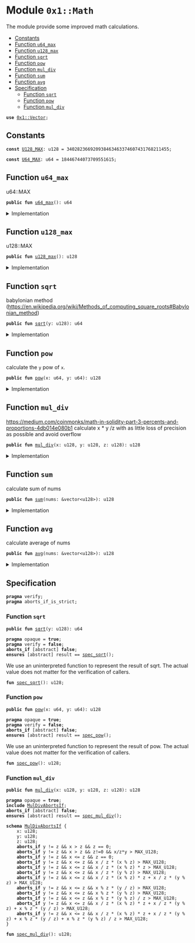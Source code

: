 
<a name="0x1_Math"></a>

# Module `0x1::Math`

The module provide some improved math calculations.


-  [Constants](#@Constants_0)
-  [Function `u64_max`](#0x1_Math_u64_max)
-  [Function `u128_max`](#0x1_Math_u128_max)
-  [Function `sqrt`](#0x1_Math_sqrt)
-  [Function `pow`](#0x1_Math_pow)
-  [Function `mul_div`](#0x1_Math_mul_div)
-  [Function `sum`](#0x1_Math_sum)
-  [Function `avg`](#0x1_Math_avg)
-  [Specification](#@Specification_1)
    -  [Function `sqrt`](#@Specification_1_sqrt)
    -  [Function `pow`](#@Specification_1_pow)
    -  [Function `mul_div`](#@Specification_1_mul_div)


<pre><code><b>use</b> <a href="Vector.md#0x1_Vector">0x1::Vector</a>;
</code></pre>



<a name="@Constants_0"></a>

## Constants


<a name="0x1_Math_U128_MAX"></a>



<pre><code><b>const</b> <a href="Math.md#0x1_Math_U128_MAX">U128_MAX</a>: u128 = 340282366920938463463374607431768211455;
</code></pre>



<a name="0x1_Math_U64_MAX"></a>



<pre><code><b>const</b> <a href="Math.md#0x1_Math_U64_MAX">U64_MAX</a>: u64 = 18446744073709551615;
</code></pre>



<a name="0x1_Math_u64_max"></a>

## Function `u64_max`

u64::MAX


<pre><code><b>public</b> <b>fun</b> <a href="Math.md#0x1_Math_u64_max">u64_max</a>(): u64
</code></pre>



<details>
<summary>Implementation</summary>


<pre><code><b>public</b> <b>fun</b> <a href="Math.md#0x1_Math_u64_max">u64_max</a>(): u64 {
    <a href="Math.md#0x1_Math_U64_MAX">U64_MAX</a>
}
</code></pre>



</details>

<a name="0x1_Math_u128_max"></a>

## Function `u128_max`

u128::MAX


<pre><code><b>public</b> <b>fun</b> <a href="Math.md#0x1_Math_u128_max">u128_max</a>(): u128
</code></pre>



<details>
<summary>Implementation</summary>


<pre><code><b>public</b> <b>fun</b> <a href="Math.md#0x1_Math_u128_max">u128_max</a>(): u128 {
    <a href="Math.md#0x1_Math_U128_MAX">U128_MAX</a>
}
</code></pre>



</details>

<a name="0x1_Math_sqrt"></a>

## Function `sqrt`

babylonian method (https://en.wikipedia.org/wiki/Methods_of_computing_square_roots#Babylonian_method)


<pre><code><b>public</b> <b>fun</b> <a href="Math.md#0x1_Math_sqrt">sqrt</a>(y: u128): u64
</code></pre>



<details>
<summary>Implementation</summary>


<pre><code><b>public</b> <b>fun</b> <a href="Math.md#0x1_Math_sqrt">sqrt</a>(y: u128): u64 {
    <b>if</b> (y &lt; 4) {
        <b>if</b> (y == 0) {
            0u64
        } <b>else</b> {
            1u64
        }
    } <b>else</b> {
        <b>let</b> z = y;
        <b>let</b> x = y / 2 + 1;
        <b>while</b> (x &lt; z) {
            z = x;
            x = (y / x + x) / 2;
        };
        (z <b>as</b> u64)
    }
}
</code></pre>



</details>

<a name="0x1_Math_pow"></a>

## Function `pow`

calculate the <code>y</code> pow of <code>x</code>.


<pre><code><b>public</b> <b>fun</b> <a href="Math.md#0x1_Math_pow">pow</a>(x: u64, y: u64): u128
</code></pre>



<details>
<summary>Implementation</summary>


<pre><code><b>public</b> <b>fun</b> <a href="Math.md#0x1_Math_pow">pow</a>(x: u64, y: u64): u128 {
    <b>let</b> result = 1u128;
    <b>let</b> z = y;
    <b>let</b> u = (x <b>as</b> u128);
    <b>while</b> (z &gt; 0) {
        <b>if</b> (z % 2 == 1) {
            result = (u * result <b>as</b> u128);
        };
        u = (u * u <b>as</b> u128);
        z = z / 2;
    };
    result
}
</code></pre>



</details>

<a name="0x1_Math_mul_div"></a>

## Function `mul_div`

https://medium.com/coinmonks/math-in-solidity-part-3-percents-and-proportions-4db014e080b1
calculate x * y /z with as little loss of precision as possible and avoid overflow


<pre><code><b>public</b> <b>fun</b> <a href="Math.md#0x1_Math_mul_div">mul_div</a>(x: u128, y: u128, z: u128): u128
</code></pre>



<details>
<summary>Implementation</summary>


<pre><code><b>public</b> <b>fun</b> <a href="Math.md#0x1_Math_mul_div">mul_div</a>(x: u128, y: u128, z: u128): u128 {
    <b>if</b> ( y  == z ) {
        <b>return</b> x
    };
    <b>if</b> ( x &gt; z) {
        <b>return</b> x/z*y
    };
    <b>let</b> a = x / z;
    <b>let</b> b = x % z;
    //x = a * z + b;
    <b>let</b> c = y / z;
    <b>let</b> d = y % z;
    //y = c * z + d;
    a * b * z + a * d + b * c + b * d / z
}
</code></pre>



</details>

<a name="0x1_Math_sum"></a>

## Function `sum`

calculate sum of nums


<pre><code><b>public</b> <b>fun</b> <a href="Math.md#0x1_Math_sum">sum</a>(nums: &vector&lt;u128&gt;): u128
</code></pre>



<details>
<summary>Implementation</summary>


<pre><code><b>public</b> <b>fun</b> <a href="Math.md#0x1_Math_sum">sum</a>(nums: &vector&lt;u128&gt;): u128 {
    <b>let</b> len = <a href="Vector.md#0x1_Vector_length">Vector::length</a>(nums);
    <b>let</b> i = 0;
    <b>let</b> sum = 0;
    <b>while</b> (i &lt; len){
        sum = sum + *<a href="Vector.md#0x1_Vector_borrow">Vector::borrow</a>(nums, i);
        i = i + 1;
    };
    sum
}
</code></pre>



</details>

<a name="0x1_Math_avg"></a>

## Function `avg`

calculate average of nums


<pre><code><b>public</b> <b>fun</b> <a href="Math.md#0x1_Math_avg">avg</a>(nums: &vector&lt;u128&gt;): u128
</code></pre>



<details>
<summary>Implementation</summary>


<pre><code><b>public</b> <b>fun</b> <a href="Math.md#0x1_Math_avg">avg</a>(nums: &vector&lt;u128&gt;): u128{
    <b>let</b> len = <a href="Vector.md#0x1_Vector_length">Vector::length</a>(nums);
    <b>let</b> sum = <a href="Math.md#0x1_Math_sum">sum</a>(nums);
    sum/(len <b>as</b> u128)
}
</code></pre>



</details>

<a name="@Specification_1"></a>

## Specification



<pre><code><b>pragma</b> verify;
<b>pragma</b> aborts_if_is_strict;
</code></pre>



<a name="@Specification_1_sqrt"></a>

### Function `sqrt`


<pre><code><b>public</b> <b>fun</b> <a href="Math.md#0x1_Math_sqrt">sqrt</a>(y: u128): u64
</code></pre>




<pre><code><b>pragma</b> opaque = <b>true</b>;
<b>pragma</b> verify = <b>false</b>;
<b>aborts_if</b> [abstract] <b>false</b>;
<b>ensures</b> [abstract] result == <a href="Math.md#0x1_Math_spec_sqrt">spec_sqrt</a>();
</code></pre>


We use an uninterpreted function to represent the result of sqrt. The actual value
does not matter for the verification of callers.


<a name="0x1_Math_spec_sqrt"></a>


<pre><code><b>fun</b> <a href="Math.md#0x1_Math_spec_sqrt">spec_sqrt</a>(): u128;
</code></pre>



<a name="@Specification_1_pow"></a>

### Function `pow`


<pre><code><b>public</b> <b>fun</b> <a href="Math.md#0x1_Math_pow">pow</a>(x: u64, y: u64): u128
</code></pre>




<pre><code><b>pragma</b> opaque = <b>true</b>;
<b>pragma</b> verify = <b>false</b>;
<b>aborts_if</b> [abstract] <b>false</b>;
<b>ensures</b> [abstract] result == <a href="Math.md#0x1_Math_spec_pow">spec_pow</a>();
</code></pre>


We use an uninterpreted function to represent the result of pow. The actual value
does not matter for the verification of callers.


<a name="0x1_Math_spec_pow"></a>


<pre><code><b>fun</b> <a href="Math.md#0x1_Math_spec_pow">spec_pow</a>(): u128;
</code></pre>



<a name="@Specification_1_mul_div"></a>

### Function `mul_div`


<pre><code><b>public</b> <b>fun</b> <a href="Math.md#0x1_Math_mul_div">mul_div</a>(x: u128, y: u128, z: u128): u128
</code></pre>




<pre><code><b>pragma</b> opaque = <b>true</b>;
<b>include</b> <a href="Math.md#0x1_Math_MulDivAbortsIf">MulDivAbortsIf</a>;
<b>aborts_if</b> [abstract] <b>false</b>;
<b>ensures</b> [abstract] result == <a href="Math.md#0x1_Math_spec_mul_div">spec_mul_div</a>();
</code></pre>




<a name="0x1_Math_MulDivAbortsIf"></a>


<pre><code><b>schema</b> <a href="Math.md#0x1_Math_MulDivAbortsIf">MulDivAbortsIf</a> {
    x: u128;
    y: u128;
    z: u128;
    <b>aborts_if</b> y != z && x &gt; z && z == 0;
    <b>aborts_if</b> y != z && x &gt; z && z!=0 && x/z*y &gt; MAX_U128;
    <b>aborts_if</b> y != z && x &lt;= z && z == 0;
    <b>aborts_if</b> y != z && x &lt;= z && x / z * (x % z) &gt; MAX_U128;
    <b>aborts_if</b> y != z && x &lt;= z && x / z * (x % z) * z &gt; MAX_U128;
    <b>aborts_if</b> y != z && x &lt;= z && x / z * (y % z) &gt; MAX_U128;
    <b>aborts_if</b> y != z && x &lt;= z && x / z * (x % z) * z + x / z * (y % z) &gt; MAX_U128;
    <b>aborts_if</b> y != z && x &lt;= z && x % z * (y / z) &gt; MAX_U128;
    <b>aborts_if</b> y != z && x &lt;= z && x % z * (y % z) &gt; MAX_U128;
    <b>aborts_if</b> y != z && x &lt;= z && x % z * (y % z) / z &gt; MAX_U128;
    <b>aborts_if</b> y != z && x &lt;= z && x / z * (x % z) * z + x / z * (y % z) + x % z * (y / z) &gt; MAX_U128;
    <b>aborts_if</b> y != z && x &lt;= z && x / z * (x % z) * z + x / z * (y % z) + x % z * (y / z) + x % z * (y % z) / z &gt; MAX_U128;
}
</code></pre>




<a name="0x1_Math_spec_mul_div"></a>


<pre><code><b>fun</b> <a href="Math.md#0x1_Math_spec_mul_div">spec_mul_div</a>(): u128;
</code></pre>
